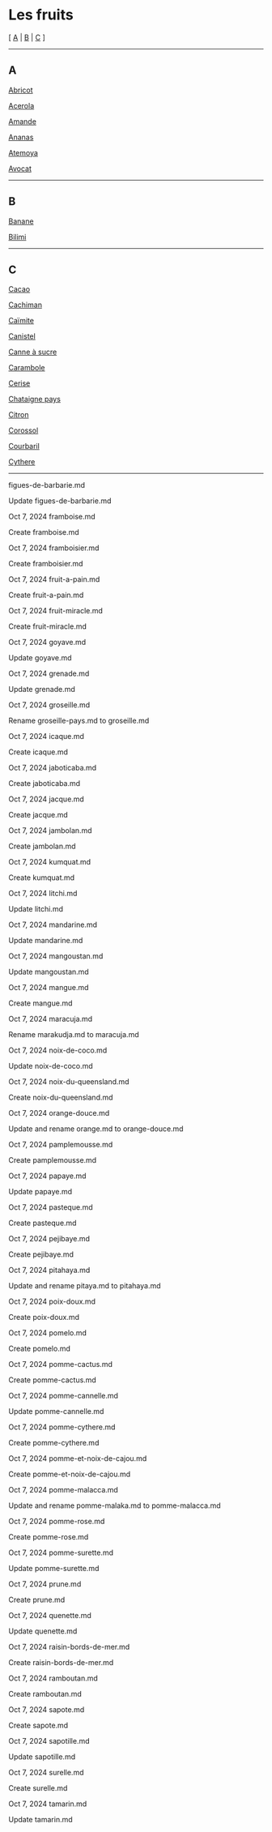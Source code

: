 # Les fruits

[ [A](#A) | [B](#B) | [C](#C) ]

---

## A

[Abricot](fruits/abricot-pays.md)
 
[Acerola](fruits/acerola.md)

[Amande](fruits/amande.md)

[Ananas](fruits/ananas.md)

[Atemoya](fruits/atemoya.md)

[Avocat](fruits/avocat.md)

---

## B

[Banane](fruits/banane.md)

[Bilimi](fruits/bilimbi.md)

---

## C

[Cacao](fruits/cacao.md)

[Cachiman](fruits/cachiman.md)

[Caïmite](fruits/caimite.md)
	
[Canistel](fruits/canistel.md)
	
[Canne à sucre](fruits/canne-a-sucre.md)
	
[Carambole](fruits/carambole.md)
	
[Cerise](fruits/cerise.md)

[Chataigne pays](fruits/chataigne-pays.md)
	
[Citron](fruits/citron.md)
	
[Corossol](fruits/corossol.md)
	
[Courbaril](fruits/courbaril.md)
	
[Cythere](fruits/cythere.md)
	
--- 

figues-de-barbarie.md
	
Update figues-de-barbarie.md
	
Oct 7, 2024
framboise.md
	
Create framboise.md
	
Oct 7, 2024
framboisier.md
	
Create framboisier.md
	
Oct 7, 2024
fruit-a-pain.md
	
Create fruit-a-pain.md
	
Oct 7, 2024
fruit-miracle.md
	
Create fruit-miracle.md
	
Oct 7, 2024
goyave.md
	
Update goyave.md
	
Oct 7, 2024
grenade.md
	
Update grenade.md
	
Oct 7, 2024
groseille.md
	
Rename groseille-pays.md to groseille.md
	
Oct 7, 2024
icaque.md
	
Create icaque.md
	
Oct 7, 2024
jaboticaba.md
	
Create jaboticaba.md
	
Oct 7, 2024
jacque.md
	
Create jacque.md
	
Oct 7, 2024
jambolan.md
	
Create jambolan.md
	
Oct 7, 2024
kumquat.md
	
Create kumquat.md
	
Oct 7, 2024
litchi.md
	
Update litchi.md
	
Oct 7, 2024
mandarine.md
	
Update mandarine.md
	
Oct 7, 2024
mangoustan.md
	
Update mangoustan.md
	
Oct 7, 2024
mangue.md
	
Create mangue.md
	
Oct 7, 2024
maracuja.md
	
Rename marakudja.md to maracuja.md
	
Oct 7, 2024
noix-de-coco.md
	
Update noix-de-coco.md
	
Oct 7, 2024
noix-du-queensland.md
	
Create noix-du-queensland.md
	
Oct 7, 2024
orange-douce.md
	
Update and rename orange.md to orange-douce.md
	
Oct 7, 2024
pamplemousse.md
	
Create pamplemousse.md
	
Oct 7, 2024
papaye.md
	
Update papaye.md
	
Oct 7, 2024
pasteque.md
	
Create pasteque.md
	
Oct 7, 2024
pejibaye.md
	
Create pejibaye.md
	
Oct 7, 2024
pitahaya.md
	
Update and rename pitaya.md to pitahaya.md
	
Oct 7, 2024
poix-doux.md
	
Create poix-doux.md
	
Oct 7, 2024
pomelo.md
	
Create pomelo.md
	
Oct 7, 2024
pomme-cactus.md
	
Create pomme-cactus.md
	
Oct 7, 2024
pomme-cannelle.md
	
Update pomme-cannelle.md
	
Oct 7, 2024
pomme-cythere.md
	
Create pomme-cythere.md
	
Oct 7, 2024
pomme-et-noix-de-cajou.md
	
Create pomme-et-noix-de-cajou.md
	
Oct 7, 2024
pomme-malacca.md
	
Update and rename pomme-malaka.md to pomme-malacca.md
	
Oct 7, 2024
pomme-rose.md
	
Create pomme-rose.md
	
Oct 7, 2024
pomme-surette.md
	
Update pomme-surette.md
	
Oct 7, 2024
prune.md
	
Create prune.md
	
Oct 7, 2024
quenette.md
	
Update quenette.md
	
Oct 7, 2024
raisin-bords-de-mer.md
	
Create raisin-bords-de-mer.md
	
Oct 7, 2024
ramboutan.md
	
Create ramboutan.md
	
Oct 7, 2024
sapote.md
	
Create sapote.md
	
Oct 7, 2024
sapotille.md
	
Update sapotille.md
	
Oct 7, 2024
surelle.md
	
Create surelle.md
	
Oct 7, 2024
tamarin.md
	
Update tamarin.md
